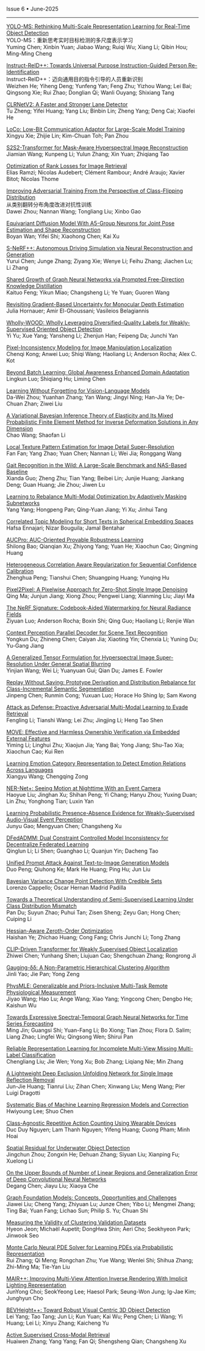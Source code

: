 Issue 6 • June-2025

----


[YOLO-MS: Rethinking Multi-Scale Representation Learning for Real-Time Object Detection](https://ieeexplore.ieee.org/document/10872821/)  
YOLO-MS：重新思考实时目标检测的多尺度表示学习  
Yuming Chen;
Xinbin Yuan;
Jiabao Wang;
Ruiqi Wu;
Xiang Li;
Qibin Hou;
Ming-Ming Cheng

[Instruct-ReID++: Towards Universal Purpose Instruction-Guided Person Re-Identification](https://ieeexplore.ieee.org/document/10878434/)  
Instruct-ReID++：迈向通用目的指令引导的人员重新识别  
Weizhen He;
Yiheng Deng;
Yunfeng Yan;
Feng Zhu;
Yizhou Wang;
Lei Bai;
Qingsong Xie;
Rui Zhao;
Donglian Qi;
Wanli Ouyang;
Shixiang Tang

[CLRNetV2: A Faster and Stronger Lane Detector](https://ieeexplore.ieee.org/document/10930685/)  
Tu Zheng;
Yifei Huang;
Yang Liu;
Binbin Lin;
Zheng Yang;
Deng Cai;
Xiaofei He

[LoCo: Low-Bit Communication Adaptor for Large-Scale Model Training](https://ieeexplore.ieee.org/document/10904294/)  
Xingyu Xie;
Zhijie Lin;
Kim-Chuan Toh;
Pan Zhou

[S2S2-Transformer for Mask-Aware Hyperspectral Image Reconstruction](https://ieeexplore.ieee.org/document/10899382/)  
Jiamian Wang;
Kunpeng Li;
Yulun Zhang;
Xin Yuan;
Zhiqiang Tao

[Optimization of Rank Losses for Image Retrieval](https://ieeexplore.ieee.org/document/10896862/)  
Elias Ramzi;
Nicolas Audebert;
Clément Rambour;
André Araujo;
Xavier Bitot;
Nicolas Thome

[Improving Adversarial Training From the Perspective of Class-Flipping Distribution](https://ieeexplore.ieee.org/document/10878818/)  
从类别翻转分布角度改进对抗性训练  
Dawei Zhou;
Nannan Wang;
Tongliang Liu;
Xinbo Gao


[Equivariant Diffusion Model With A5-Group Neurons for Joint Pose Estimation and Shape Reconstruction](https://ieeexplore.ieee.org/document/10879592/)  
Boyan Wan;
Yifei Shi;
Xiaohong Chen;
Kai Xu


[S-NeRF++: Autonomous Driving Simulation via Neural Reconstruction and Generation](https://ieeexplore.ieee.org/document/10891659/)  
Yurui Chen;
Junge Zhang;
Ziyang Xie;
Wenye Li;
Feihu Zhang;
Jiachen Lu;
Li Zhang

[Shared Growth of Graph Neural Networks via Prompted Free-Direction Knowledge Distillation](https://ieeexplore.ieee.org/document/10891755/)  
Kaituo Feng;
Yikun Miao;
Changsheng Li;
Ye Yuan;
Guoren Wang


[Revisiting Gradient-Based Uncertainty for Monocular Depth Estimation](https://ieeexplore.ieee.org/document/10884813/)  
Julia Hornauer;
Amir El-Ghoussani;
Vasileios Belagiannis

[Wholly-WOOD: Wholly Leveraging Diversified-Quality Labels for Weakly-Supervised Oriented Object Detection](https://ieeexplore.ieee.org/document/10891210/)  
Yi Yu;
Xue Yang;
Yansheng Li;
Zhenjun Han;
Feipeng Da;
Junchi Yan

[Pixel-Inconsistency Modeling for Image Manipulation Localization](https://ieeexplore.ieee.org/document/10883001/)  
Chenqi Kong;
Anwei Luo;
Shiqi Wang;
Haoliang Li;
Anderson Rocha;
Alex C. Kot


[Beyond Batch Learning: Global Awareness Enhanced Domain Adaptation](https://ieeexplore.ieee.org/document/10887335/)  
Lingkun Luo;
Shiqiang Hu;
Liming Chen

[Learning Without Forgetting for Vision-Language Models](https://ieeexplore.ieee.org/document/10882940/)  
Da-Wei Zhou;
Yuanhan Zhang;
Yan Wang;
Jingyi Ning;
Han-Jia Ye;
De-Chuan Zhan;
Ziwei Liu

[A Variational Bayesian Inference Theory of Elasticity and Its Mixed Probabilistic Finite Element Method for Inverse Deformation Solutions in Any Dimension](https://ieeexplore.ieee.org/document/10896845/)  
Chao Wang;
Shaofan Li

[Local Texture Pattern Estimation for Image Detail Super-Resolution](https://ieeexplore.ieee.org/document/10903996/)  
Fan Fan;
Yang Zhao;
Yuan Chen;
Nannan Li;
Wei Jia;
Ronggang Wang

[Gait Recognition in the Wild: A Large-Scale Benchmark and NAS-Based Baseline](https://ieeexplore.ieee.org/document/10906429/)  
Xianda Guo;
Zheng Zhu;
Tian Yang;
Beibei Lin;
Junjie Huang;
Jiankang Deng;
Guan Huang;
Jie Zhou;
Jiwen Lu

[Learning to Rebalance Multi-Modal Optimization by Adaptively Masking Subnetworks](https://ieeexplore.ieee.org/document/10915567/)  
Yang Yang;
Hongpeng Pan;
Qing-Yuan Jiang;
Yi Xu;
Jinhui Tang

[Correlated Topic Modeling for Short Texts in Spherical Embedding Spaces](https://ieeexplore.ieee.org/document/10919208/)  
Hafsa Ennajari;
Nizar Bouguila;
Jamal Bentahar

[AUCPro: AUC-Oriented Provable Robustness Learning](https://ieeexplore.ieee.org/document/10904855/)  
Shilong Bao;
Qianqian Xu;
Zhiyong Yang;
Yuan He;
Xiaochun Cao;
Qingming Huang


[Heterogeneous Correlation Aware Regularization for Sequential Confidence Calibration](https://ieeexplore.ieee.org/document/10908524/)  
Zhenghua Peng;
Tianshui Chen;
Shuangping Huang;
Yunqing Hu

[Pixel2Pixel: A Pixelwise Approach for Zero-Shot Single Image Denoising](https://ieeexplore.ieee.org/document/10908805/)  
Qing Ma;
Junjun Jiang;
Xiong Zhou;
Pengwei Liang;
Xianming Liu;
Jiayi Ma

[The NeRF Signature: Codebook-Aided Watermarking for Neural Radiance Fields](https://ieeexplore.ieee.org/document/10922145/)  
Ziyuan Luo;
Anderson Rocha;
Boxin Shi;
Qing Guo;
Haoliang Li;
Renjie Wan

[Context Perception Parallel Decoder for Scene Text Recognition](https://ieeexplore.ieee.org/document/10902187/)  
Yongkun Du;
Zhineng Chen;
Caiyan Jia;
Xiaoting Yin;
Chenxia Li;
Yuning Du;
Yu-Gang Jiang


[A Generalized Tensor Formulation for Hyperspectral Image Super-Resolution Under General Spatial Blurring](https://ieeexplore.ieee.org/document/10904006/)  
Yinjian Wang;
Wei Li;
Yuanyuan Gui;
Qian Du;
James E. Fowler

[Replay Without Saving: Prototype Derivation and Distribution Rebalance for Class-Incremental Semantic Segmentation](https://ieeexplore.ieee.org/document/10904177/)  
Jinpeng Chen;
Runmin Cong;
Yuxuan Luo;
Horace Ho Shing Ip;
Sam Kwong

[Attack as Defense: Proactive Adversarial Multi-Modal Learning to Evade Retrieval](https://ieeexplore.ieee.org/document/10906445/)  
Fengling Li;
Tianshi Wang;
Lei Zhu;
Jingjing Li;
Heng Tao Shen

[MOVE: Effective and Harmless Ownership Verification via Embedded External Features](https://ieeexplore.ieee.org/document/10906468/)  
Yiming Li;
Linghui Zhu;
Xiaojun Jia;
Yang Bai;
Yong Jiang;
Shu-Tao Xia;
Xiaochun Cao;
Kui Ren

[Learning Emotion Category Representation to Detect Emotion Relations Across Languages](https://ieeexplore.ieee.org/document/10902477/)  
Xiangyu Wang;
Chengqing Zong


[NER-Net+: Seeing Motion at Nighttime With an Event Camera](https://ieeexplore.ieee.org/document/10904298/)  
Haoyue Liu;
Jinghan Xu;
Shihan Peng;
Yi Chang;
Hanyu Zhou;
Yuxing Duan;
Lin Zhu;
Yonghong Tian;
Luxin Yan

[Learning Probabilistic Presence-Absence Evidence for Weakly-Supervised Audio-Visual Event Perception](https://ieeexplore.ieee.org/document/10906447/)  
Junyu Gao;
Mengyuan Chen;
Changsheng Xu

[DFedADMM: Dual Constraint Controlled Model Inconsistency for Decentralize Federated Learning](https://ieeexplore.ieee.org/document/10908045/)  
Qinglun Li;
Li Shen;
Guanghao Li;
Quanjun Yin;
Dacheng Tao

[Unified Prompt Attack Against Text-to-Image Generation Models](https://ieeexplore.ieee.org/document/10904008/)  
Duo Peng;
Qiuhong Ke;
Mark He Huang;
Ping Hu;
Jun Liu

[Bayesian Variance Change Point Detection With Credible Sets](https://ieeexplore.ieee.org/document/10909625/)  
Lorenzo Cappello;
Oscar Hernan Madrid Padilla

[Towards a Theoretical Understanding of Semi-Supervised Learning Under Class Distribution Mismatch](https://ieeexplore.ieee.org/document/10904322/)  
Pan Du;
Suyun Zhao;
Puhui Tan;
Zisen Sheng;
Zeyu Gan;
Hong Chen;
Cuiping Li


[Hessian-Aware Zeroth-Order Optimization](https://ieeexplore.ieee.org/document/10916640/)  
Haishan Ye;
Zhichao Huang;
Cong Fang;
Chris Junchi Li;
Tong Zhang

[CLIP-Driven Transformer for Weakly Supervised Object Localization](https://ieeexplore.ieee.org/document/10927651/)  
Zhiwei Chen;
Yunhang Shen;
Liujuan Cao;
Shengchuan Zhang;
Rongrong Ji

[Gauging-δδ: A Non-Parametric Hierarchical Clustering Algorithm](https://ieeexplore.ieee.org/document/10904003/)  
Jinli Yao;
Jie Pan;
Yong Zeng

[PhysMLE: Generalizable and Priors-Inclusive Multi-Task Remote Physiological Measurement](https://ieeexplore.ieee.org/document/10903997/)  
Jiyao Wang;
Hao Lu;
Ange Wang;
Xiao Yang;
Yingcong Chen;
Dengbo He;
Kaishun Wu

[Towards Expressive Spectral-Temporal Graph Neural Networks for Time Series Forecasting](https://ieeexplore.ieee.org/document/10902626/)  
Ming Jin;
Guangsi Shi;
Yuan-Fang Li;
Bo Xiong;
Tian Zhou;
Flora D. Salim;
Liang Zhao;
Lingfei Wu;
Qingsong Wen;
Shirui Pan

[Reliable Representation Learning for Incomplete Multi-View Missing Multi-Label Classification](https://ieeexplore.ieee.org/document/10906480/)  
Chengliang Liu;
Jie Wen;
Yong Xu;
Bob Zhang;
Liqiang Nie;
Min Zhang

[A Lightweight Deep Exclusion Unfolding Network for Single Image Reflection Removal](https://ieeexplore.ieee.org/document/10915715/)  
Jun-Jie Huang;
Tianrui Liu;
Zihan Chen;
Xinwang Liu;
Meng Wang;
Pier Luigi Dragotti

[Systematic Bias of Machine Learning Regression Models and Correction](https://ieeexplore.ieee.org/document/10930829/)
Hwiyoung Lee;
Shuo Chen

[Class-Agnostic Repetitive Action Counting Using Wearable Devices](https://ieeexplore.ieee.org/document/10912748/)  
Duc Duy Nguyen;
Lam Thanh Nguyen;
Yifeng Huang;
Cuong Pham;
Minh Hoai


[Spatial Residual for Underwater Object Detection](https://ieeexplore.ieee.org/document/10916506/)  
Jingchun Zhou;
Zongxin He;
Dehuan Zhang;
Siyuan Liu;
Xianping Fu;
Xuelong Li

[On the Upper Bounds of Number of Linear Regions and Generalization Error of Deep Convolutional Neural Networks](https://ieeexplore.ieee.org/document/10914558/)  
Degang Chen;
Jiayu Liu;
Xiaoya Che

[Graph Foundation Models: Concepts, Opportunities and Challenges](https://ieeexplore.ieee.org/document/10915556/)  
Jiawei Liu;
Cheng Yang;
Zhiyuan Lu;
Junze Chen;
Yibo Li;
Mengmei Zhang;
Ting Bai;
Yuan Fang;
Lichao Sun;
Philip S. Yu;
Chuan Shi


[Measuring the Validity of Clustering Validation Datasets](https://ieeexplore.ieee.org/document/10909451/)  
Hyeon Jeon;
Michaël Aupetit;
DongHwa Shin;
Aeri Cho;
Seokhyeon Park;
Jinwook Seo

[Monte Carlo Neural PDE Solver for Learning PDEs via Probabilistic Representation](https://ieeexplore.ieee.org/document/10916840/)  
Rui Zhang;
Qi Meng;
Rongchan Zhu;
Yue Wang;
Wenlei Shi;
Shihua Zhang;
Zhi-Ming Ma;
Tie-Yan Liu

[MAIR++: Improving Multi-View Attention Inverse Rendering With Implicit Lighting Representation](https://ieeexplore.ieee.org/document/10916587/)  
JunYong Choi;
SeokYeong Lee;
Haesol Park;
Seung-Won Jung;
Ig-Jae Kim;
Junghyun Cho

[BEVHeight++: Toward Robust Visual Centric 3D Object Detection](https://ieeexplore.ieee.org/document/10919014/)  
Lei Yang;
Tao Tang;
Jun Li;
Kun Yuan;
Kai Wu;
Peng Chen;
Li Wang;
Yi Huang;
Lei Li;
Xinyu Zhang;
Kaicheng Yu



[Active Supervised Cross-Modal Retrieval](https://ieeexplore.ieee.org/document/10923693/)  
Huaiwen Zhang;
Yang Yang;
Fan Qi;
Shengsheng Qian;
Changsheng Xu

